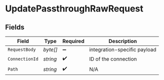 # UpdatePassthroughRawRequest


## Fields

| Field                        | Type                         | Required                     | Description                  |
| ---------------------------- | ---------------------------- | ---------------------------- | ---------------------------- |
| `RequestBody`                | *byte[]*                     | :heavy_minus_sign:           | integration-specific payload |
| `ConnectionId`               | *string*                     | :heavy_check_mark:           | ID of the connection         |
| `Path`                       | *string*                     | :heavy_check_mark:           | N/A                          |